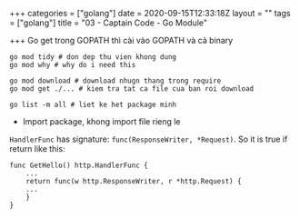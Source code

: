 +++
categories = ["golang"]
date = 2020-09-15T12:33:18Z
layout = ""
tags = ["golang"]
title = "03 - Captain Code - Go Module"

+++
Go get trong GOPATH thì cài vào GOPATH và cả binary

    go mod tidy # don dep thu vien khong dung
    go mod why # why do i need this 
    
    go mod download # download nhugn thang trong require
    go mod get ./... # kiem tra tat ca file cua ban roi download
    
    go list -m all # liet ke het package minh

* Import package, khong import file rieng le

`HandlerFunc` has signature: `func(ResponseWriter, *Request)`. So it is true if return like this:

    func GetHello() http.HandlerFunc {
    	...
        return func(w http.ResponseWriter, r *http.Request) {
        ...
        }
    }